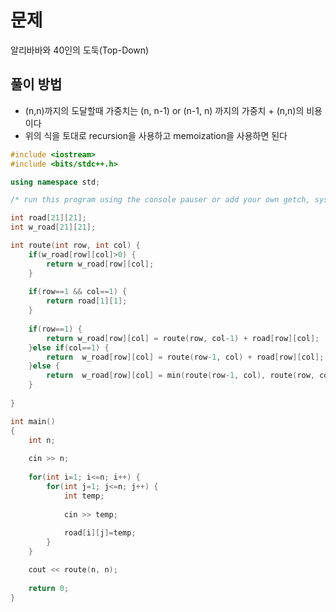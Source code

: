 # 문제
알리바바와 40인의 도둑(Top-Down)
## 풀이 방법
- (n,n)까지의 도달할때 가중치는 (n, n-1) or (n-1, n) 까지의 가중치 + (n,n)의 비용이다
- 위의 식을 토대로 recursion을 사용하고 memoization을 사용하면 된다

```c++
#include <iostream>
#include <bits/stdc++.h>

using namespace std; 

/* run this program using the console pauser or add your own getch, system("pause") or input loop */

int road[21][21];
int w_road[21][21];

int route(int row, int col) {
	if(w_road[row][col]>0) {
		return w_road[row][col];
	}
	
	if(row==1 && col==1) {
		return road[1][1];
	}
	
	if(row==1) {
		return w_road[row][col] = route(row, col-1) + road[row][col];
	}else if(col==1) {
		return	w_road[row][col] = route(row-1, col) + road[row][col];
	}else {
		return	w_road[row][col] = min(route(row-1, col), route(row, col-1)) + road[row][col];
	}
	
}

int main()
{
	int n;
	
	cin >> n;
	
	for(int i=1; i<=n; i++) {
		for(int j=1; j<=n; j++) {
			int temp;
			
			cin >> temp;
			
			road[i][j]=temp;
		}
	}

	cout << route(n, n);
	
	return 0;	
}
```
